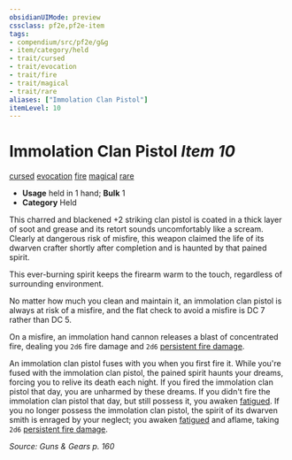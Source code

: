 ```yaml
---
obsidianUIMode: preview
cssclass: pf2e,pf2e-item
tags:
- compendium/src/pf2e/g&g
- item/category/held
- trait/cursed
- trait/evocation
- trait/fire
- trait/magical
- trait/rare
aliases: ["Immolation Clan Pistol"]
itemLevel: 10
---
```

# Immolation Clan Pistol *Item 10*  
[cursed](../../../rules/traits/cursed-gmg.md)  [evocation](../../../rules/traits/evocation.md)  [fire](../../../rules/traits/fire.md)  [magical](../../../rules/traits/magical.md)  [rare](../../../rules/traits/rare.md)  

- **Usage** held in 1 hand; **Bulk** 1
- **Category** Held

This charred and blackened +2 striking clan pistol is coated in a thick layer of soot and grease and its retort sounds uncomfortably like a scream. Clearly at dangerous risk of misfire, this weapon claimed the life of its dwarven crafter shortly after completion and is haunted by that pained spirit.

This ever-burning spirit keeps the firearm warm to the touch, regardless of surrounding environment.

No matter how much you clean and maintain it, an immolation clan pistol is always at risk of a misfire, and the flat check to avoid a misfire is DC 7 rather than DC 5.

On a misfire, an immolation hand cannon releases a blast of concentrated fire, dealing you `2d6` fire damage and `2d6` [persistent fire damage](../../../rules/conditions.md#Persistent%20Damage).

An immolation clan pistol fuses with you when you first fire it. While you're fused with the immolation clan pistol, the pained spirit haunts your dreams, forcing you to relive its death each night. If you fired the immolation clan pistol that day, you are unharmed by these dreams. If you didn't fire the immolation clan pistol that day, but still possess it, you awaken [fatigued](../../../rules/conditions.md#Fatigued). If you no longer possess the immolation clan pistol, the spirit of its dwarven smith is enraged by your neglect; you awaken [fatigued](../../../rules/conditions.md#Fatigued) and aflame, taking `2d6` [persistent fire damage](../../../rules/conditions.md#Persistent%20Damage).

*Source: Guns & Gears p. 160*